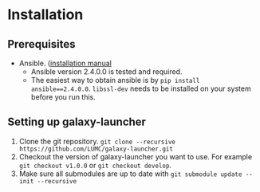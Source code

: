 # Installation


## Prerequisites
- Ansible. ([installation manual]((http://docs.ansible.com/ansible/intro_installation.html))
  * Ansible version 2.4.0.0 is tested and required.
  * The easiest way to obtain ansible is by `pip install ansible==2.4.0.0`. `libssl-dev` needs to be installed on your system before you run this.

## Setting up galaxy-launcher
1. Clone the git repository. `git clone --recursive https://github.com/LUMC/galaxy-launcher.git`
2. Checkout the version of galaxy-launcher you want to use. For example `git checkout v1.0.0` or `git checkout develop`.
3. Make sure all submodules are up to date with `git submodule update --init --recursive`
